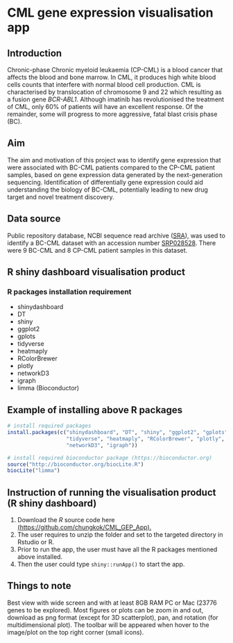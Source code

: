 # CML gene expression visualisation app

## Introduction 
Chronic-phase Chronic myeloid leukaemia (CP-CML) is a blood cancer that affects the blood and bone marrow. In CML, it produces high white blood cells counts that interfere with normal blood cell production. CML is characterised by translocation of chromosome 9 and 22 which resulting as a fusion gene *BCR-ABL1*. Although imatinib has revolutionised the treatment of CML, only 60% of patients will have an excellent response. Of the remainder, some will progress to more aggressive, fatal blast crisis phase (BC).

## Aim
The aim and motivation of this project was to identify gene expression that were associated with BC-CML patients compared to the CP-CML patient samples, based on gene expression data generated by the next-generation sequencing. Identification of differentially gene expression could aid understanding the biology of BC-CML, potentially leading to new drug target and novel treatment discovery.

## Data source
Public repository database, NCBI sequence read archive ([SRA](https://www.ncbi.nlm.nih.gov/sra)), was used to identify a BC-CML dataset with an accession number [SRP028528](https://trace.ncbi.nlm.nih.gov/Traces/study/?acc=SRP028528). There were 9 BC-CML and 8 CP-CML patient samples in this dataset. 

## R shiny dashboard visualisation product
### R packages installation requirement
* shinydashboard
* DT
* shiny
* ggplot2
* gplots
* tidyverse
* heatmaply
* RColorBrewer
* plotly
* networkD3
* igraph
* limma (Bioconductor)

## Example of installing above R packages
```r
# install required packages
install.packages(c("shinydashboard", "DT", "shiny", "ggplot2", "gplots", 
                   "tidyverse", "heatmaply", "RColorBrewer", "plotly", 
                   "networkD3", "igraph"))

# install required bioconductor package (https://bioconductor.org)
source("http://bioconductor.org/biocLite.R") 
biocLite("limma")
```

## Instruction of running the visualisation product (R shiny dashboard)
1. Download the *R* source code here [(https://github.com/chungkok/CML_GEP_App).](https://github.com/chungkok/CML_GEP_App)
2. The user requires to unzip the folder and set to the targeted directory in Rstudio or R. 
3. Prior to run the app, the user must have all the R packages mentioned above installed. 
4. Then the user could type `shiny::runApp()` to start the app.

## Things to note
Best view with wide screen and with at least 8GB RAM PC or Mac (23776 genes to be explored). Most figures or plots can be zoom in and out, download as png format (except for 3D scatterplot), pan, and rotation (for multidimensional plot). The toolbar will be appeared when hover to the image/plot on the top right corner (small icons).


